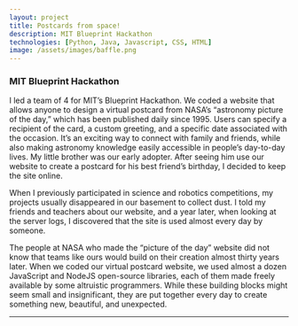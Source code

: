 ```yaml
---
layout: project
title: Postcards from space!  
description: MIT Blueprint Hackathon
technologies: [Python, Java, Javascript, CSS, HTML]
image: /assets/images/baffle.png
---
```



### MIT Blueprint Hackathon

I led a team of 4 for MIT’s Blueprint Hackathon. We coded a website that allows anyone to design a virtual postcard from NASA’s “astronomy picture of the day,” which has been published daily since 1995. Users can specify a recipient of the card, a custom greeting, and a specific date associated with the occasion. It’s an exciting way to connect with family and friends, while also making astronomy knowledge easily accessible in people’s day-to-day lives. My little brother was our early adopter. After seeing him use our website to create a postcard for his best friend’s birthday, I decided to keep the site online.

When I previously participated in science and robotics competitions, my projects usually disappeared in our basement to collect dust. I told my friends and teachers about our website, and a year later, when looking at the server logs, I discovered that the site is used almost every day by someone.

The people at NASA who made the “picture of the day” website did not know that teams like ours would build on their creation almost thirty years later. When we coded our virtual postcard website, we used almost a dozen JavaScript and NodeJS open-source libraries, each of them made freely available by some altruistic programmers. While these building blocks might seem small and insignificant, they are put together every day to create something new, beautiful, and unexpected.


---


